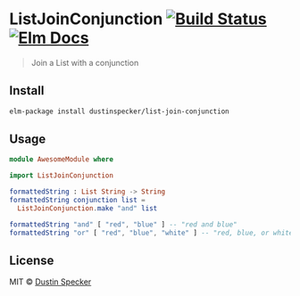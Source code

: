 # ListJoinConjunction [![Build Status](https://travis-ci.org/dustinspecker/list-join-conjunction.svg?branch=master)](https://travis-ci.org/dustinspecker/list-join-conjunction) [![Elm Docs](https://img.shields.io/badge/elm-docs-brightgreen.svg)](http://package.elm-lang.org/packages/dustinspecker/list-join-conjunction/latest)
> Join a List with a conjunction

## Install

```bash
elm-package install dustinspecker/list-join-conjunction
```

## Usage

```elm
module AwesomeModule where

import ListJoinConjunction

formattedString : List String -> String
formattedString conjunction list =
  ListJoinConjunction.make "and" list

formattedString "and" [ "red", "blue" ] -- "red and blue"
formattedString "or" [ "red", "blue", "white" ] -- "red, blue, or white"
```

## License
MIT © [Dustin Specker](https://github.com/dustinspecker)
